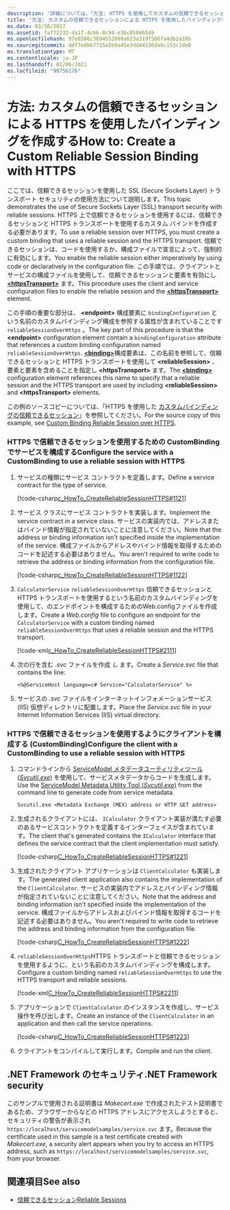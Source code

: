 ```yaml
---
description: '詳細については、「方法: HTTPS を使用してカスタムの信頼できるセッションのバインディングを作成する」を参照してください。'
title: '方法: カスタムの信頼できるセッションによる HTTPS を使用したバインディングを作成する'
ms.date: 03/30/2017
ms.assetid: fa772232-da1f-4c66-8c94-e36c0584b549
ms.openlocfilehash: 97e0386c3694552099a623a319f566fa4db2a39b
ms.sourcegitcommit: ddf7edb67715a5b9a45e3dd44536dabc153c1de0
ms.translationtype: MT
ms.contentlocale: ja-JP
ms.lasthandoff: 02/06/2021
ms.locfileid: "99756176"
---
```

# <a name="how-to-create-a-custom-reliable-session-binding-with-https"></a><span data-ttu-id="5e145-103">方法: カスタムの信頼できるセッションによる HTTPS を使用したバインディングを作成する</span><span class="sxs-lookup"><span data-stu-id="5e145-103">How to: Create a Custom Reliable Session Binding with HTTPS</span></span>

<span data-ttu-id="5e145-104">ここでは、信頼できるセッションを使用した SSL (Secure Sockets Layer) トランスポート セキュリティの使用方法について説明します。</span><span class="sxs-lookup"><span data-stu-id="5e145-104">This topic demonstrates the use of Secure Sockets Layer (SSL) transport security with reliable sessions.</span></span> <span data-ttu-id="5e145-105">HTTPS 上で信頼できるセッションを使用するには、信頼できるセッションと HTTPS トランスポートを使用するカスタム バインドを作成する必要があります。</span><span class="sxs-lookup"><span data-stu-id="5e145-105">To use a reliable session over HTTPS, you must create a custom binding that uses a reliable session and the HTTPS transport.</span></span> <span data-ttu-id="5e145-106">信頼できるセッションは、コードを使用するか、構成ファイルで宣言によって、強制的に有効にします。</span><span class="sxs-lookup"><span data-stu-id="5e145-106">You enable the reliable session either imperatively by using code or declaratively in the configuration file.</span></span> <span data-ttu-id="5e145-107">この手順では、クライアントとサービスの構成ファイルを使用して、信頼できるセッションと要素を有効にし [**\<httpsTransport>**](../../configure-apps/file-schema/wcf/httpstransport.md) ます。</span><span class="sxs-lookup"><span data-stu-id="5e145-107">This procedure uses the client and service configuration files to enable the reliable session and the [**\<httpsTransport>**](../../configure-apps/file-schema/wcf/httpstransport.md) element.</span></span>

<span data-ttu-id="5e145-108">この手順の重要な部分は、 **\<endpoint>** 構成要素に `bindingConfiguration` という名前のカスタムバインディング構成を参照する属性が含まれていることです `reliableSessionOverHttps` 。</span><span class="sxs-lookup"><span data-stu-id="5e145-108">The key part of this procedure is that the **\<endpoint>** configuration element contain a `bindingConfiguration` attribute that references a custom binding configuration named `reliableSessionOverHttps`.</span></span> <span data-ttu-id="5e145-109">[**\<binding>**](../../configure-apps/file-schema/wcf/bindings.md)構成要素は、この名前を参照して、信頼できるセッションと HTTPS トランスポートを使用して **\<reliableSession>** 、要素と要素を含めることを指定し **\<httpsTransport>** ます。</span><span class="sxs-lookup"><span data-stu-id="5e145-109">The [**\<binding>**](../../configure-apps/file-schema/wcf/bindings.md) configuration element references this name to specify that a reliable session and the HTTPS transport are used by including **\<reliableSession>** and **\<httpsTransport>** elements.</span></span>

<span data-ttu-id="5e145-110">この例のソースコピーについては、「HTTPS を使用した [カスタムバインディングの信頼できるセッション](../samples/custom-binding-reliable-session-over-https.md)」を参照してください。</span><span class="sxs-lookup"><span data-stu-id="5e145-110">For the source copy of this example, see [Custom Binding Reliable Session over HTTPS](../samples/custom-binding-reliable-session-over-https.md).</span></span>

### <a name="configure-the-service-with-a-custombinding-to-use-a-reliable-session-with-https"></a><span data-ttu-id="5e145-111">HTTPS で信頼できるセッションを使用するための CustomBinding でサービスを構成する</span><span class="sxs-lookup"><span data-stu-id="5e145-111">Configure the service with a CustomBinding to use a reliable session with HTTPS</span></span>

1. <span data-ttu-id="5e145-112">サービスの種類にサービス コントラクトを定義します。</span><span class="sxs-lookup"><span data-stu-id="5e145-112">Define a service contract for the type of service.</span></span>

   [!code-csharp[c_HowTo_CreateReliableSessionHTTPS#1121](../../../../samples/snippets/csharp/VS_Snippets_CFX/c_howto_createreliablesessionhttps/cs/service.cs#1121)]

1. <span data-ttu-id="5e145-113">サービス クラスにサービス コントラクトを実装します。</span><span class="sxs-lookup"><span data-stu-id="5e145-113">Implement the service contract in a service class.</span></span> <span data-ttu-id="5e145-114">サービスの実装内では、アドレスまたはバインド情報が指定されていないことに注意してください。</span><span class="sxs-lookup"><span data-stu-id="5e145-114">Note that the address or binding information isn't specified inside the implementation of the service.</span></span> <span data-ttu-id="5e145-115">構成ファイルからアドレスやバインド情報を取得するためのコードを記述する必要はありません。</span><span class="sxs-lookup"><span data-stu-id="5e145-115">You aren't required to write code to retrieve the address or binding information from the configuration file.</span></span>

   [!code-csharp[c_HowTo_CreateReliableSessionHTTPS#1122](../../../../samples/snippets/csharp/VS_Snippets_CFX/c_howto_createreliablesessionhttps/cs/service.cs#1122)]

1. <span data-ttu-id="5e145-116"> `CalculatorService` `reliableSessionOverHttps` 信頼できるセッションと HTTPS トランスポートを使用するという名前のカスタムバインディングを使用して、のエンドポイントを構成するためのWeb.configファイルを作成します。</span><span class="sxs-lookup"><span data-stu-id="5e145-116">Create a *Web.config* file to configure an endpoint for the `CalculatorService` with a custom binding named `reliableSessionOverHttps` that uses a reliable session and the HTTPS transport.</span></span>

   [!code-xml[c_HowTo_CreateReliableSessionHTTPS#2111](../../../../samples/snippets/csharp/VS_Snippets_CFX/c_howto_createreliablesessionhttps/common/web.config#2111)]

1. <span data-ttu-id="5e145-117">次の行を含む .svc ファイルを作成 *し* ます。</span><span class="sxs-lookup"><span data-stu-id="5e145-117">Create a *Service.svc* file that contains the line:</span></span>

   `<%@ServiceHost language=c# Service="CalculatorService" %>`

1. <span data-ttu-id="5e145-118">サービスの *.svc* ファイルをインターネットインフォメーションサービス (IIS) 仮想ディレクトリに配置します。</span><span class="sxs-lookup"><span data-stu-id="5e145-118">Place the *Service.svc* file in your Internet Information Services (IIS) virtual directory.</span></span>

### <a name="configure-the-client-with-a-custombinding-to-use-a-reliable-session-with-https"></a><span data-ttu-id="5e145-119">HTTPS で信頼できるセッションを使用するようにクライアントを構成する (CustomBinding)</span><span class="sxs-lookup"><span data-stu-id="5e145-119">Configure the client with a CustomBinding to use a reliable session with HTTPS</span></span>

1. <span data-ttu-id="5e145-120">コマンドラインから [ServiceModel メタデータユーティリティツール (*Svcutil.exe*)](../servicemodel-metadata-utility-tool-svcutil-exe.md) を使用して、サービスメタデータからコードを生成します。</span><span class="sxs-lookup"><span data-stu-id="5e145-120">Use the [ServiceModel Metadata Utility Tool (*Svcutil.exe*)](../servicemodel-metadata-utility-tool-svcutil-exe.md) from the command line to generate code from service metadata.</span></span>

   ```console
   Svcutil.exe <Metadata Exchange (MEX) address or HTTP GET address>
   ```

1. <span data-ttu-id="5e145-121">生成されるクライアントには、 `ICalculator` クライアント実装が満たす必要のあるサービスコントラクトを定義するインターフェイスが含まれています。</span><span class="sxs-lookup"><span data-stu-id="5e145-121">The client that's generated contains the `ICalculator` interface that defines the service contract that the client implementation must satisfy.</span></span>

   [!code-csharp[C_HowTo_CreateReliableSessionHTTPS#1221](../../../../samples/snippets/csharp/VS_Snippets_CFX/c_howto_createreliablesessionhttps/cs/client.cs#1221)]

1. <span data-ttu-id="5e145-122">生成されたクライアント アプリケーションは `ClientCalculator` も実装します。</span><span class="sxs-lookup"><span data-stu-id="5e145-122">The generated client application also contains the implementation of the `ClientCalculator`.</span></span> <span data-ttu-id="5e145-123">サービスの実装内でアドレスとバインディング情報が指定されていないことに注意してください。</span><span class="sxs-lookup"><span data-stu-id="5e145-123">Note that the address and binding information isn't specified inside the implementation of the service.</span></span> <span data-ttu-id="5e145-124">構成ファイルからアドレスおよびバインド情報を取得するコードを記述する必要はありません。</span><span class="sxs-lookup"><span data-stu-id="5e145-124">You aren't required to write code to retrieve the address and binding information from the configuration file.</span></span>

   [!code-csharp[C_HowTo_CreateReliableSessionHTTPS#1222](../../../../samples/snippets/csharp/VS_Snippets_CFX/c_howto_createreliablesessionhttps/cs/client.cs#1222)]

1. <span data-ttu-id="5e145-125">`reliableSessionOverHttps`HTTPS トランスポートと信頼できるセッションを使用するように、という名前のカスタムバインディングを構成します。</span><span class="sxs-lookup"><span data-stu-id="5e145-125">Configure a custom binding named `reliableSessionOverHttps` to use the HTTPS transport and reliable sessions.</span></span>

   [!code-xml[C_HowTo_CreateReliableSessionHTTPS#2211](../../../../samples/snippets/csharp/VS_Snippets_CFX/c_howto_createreliablesessionhttps/common/app.config#2211)]

1. <span data-ttu-id="5e145-126">アプリケーションで `ClientCalculator` のインスタンスを作成し、サービス操作を呼び出します。</span><span class="sxs-lookup"><span data-stu-id="5e145-126">Create an instance of the `ClientCalculator` in an application and then call the service operations.</span></span>

   [!code-csharp[C_HowTo_CreateReliableSessionHTTPS#1223](../../../../samples/snippets/csharp/VS_Snippets_CFX/c_howto_createreliablesessionhttps/cs/client.cs#1223)]

1. <span data-ttu-id="5e145-127">クライアントをコンパイルして実行します。</span><span class="sxs-lookup"><span data-stu-id="5e145-127">Compile and run the client.</span></span>  

## <a name="net-framework-security"></a><span data-ttu-id="5e145-128">.NET Framework のセキュリティ</span><span class="sxs-lookup"><span data-stu-id="5e145-128">.NET Framework security</span></span>

<span data-ttu-id="5e145-129">このサンプルで使用される証明書は *Makecert.exe* で作成されたテスト証明書であるため、ブラウザーからなどの HTTPS アドレスにアクセスしようとすると、セキュリティの警告が表示され `https://localhost/servicemodelsamples/service.svc` ます。</span><span class="sxs-lookup"><span data-stu-id="5e145-129">Because the certificate used in this sample is a test certificate created with *Makecert.exe*, a security alert appears when you try to access an HTTPS address, such as `https://localhost/servicemodelsamples/service.svc`, from your browser.</span></span>

## <a name="see-also"></a><span data-ttu-id="5e145-130">関連項目</span><span class="sxs-lookup"><span data-stu-id="5e145-130">See also</span></span>

- [<span data-ttu-id="5e145-131">信頼できるセッション</span><span class="sxs-lookup"><span data-stu-id="5e145-131">Reliable Sessions</span></span>](reliable-sessions.md)
